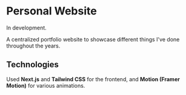 # Personal Website

In development.

A centralized portfolio website to showcase different things I've done throughout the years.

## Technologies

Used **Next.js** and **Tailwind CSS** for the frontend, and **Motion (Framer Motion)** for various animations.
